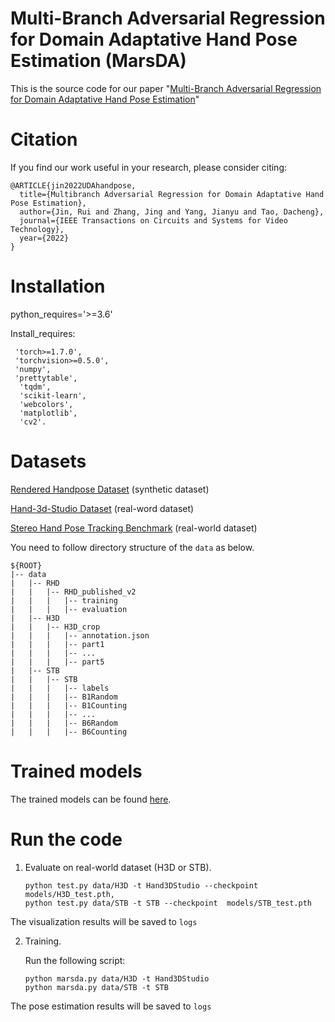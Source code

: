
# Multi-Branch Adversarial Regression for Domain Adaptative Hand Pose Estimation (MarsDA)

This is the source code for our paper "[Multi-Branch Adversarial Regression for Domain Adaptative Hand Pose Estimation](https://ieeexplore.ieee.org/abstract/document/9732951/metrics#metrics)"

# Citation

If you find our work useful in your research, please consider citing:

	@ARTICLE{jin2022UDAhandpose,
	  title={Multibranch Adversarial Regression for Domain Adaptative Hand Pose Estimation}, 
	  author={Jin, Rui and Zhang, Jing and Yang, Jianyu and Tao, Dacheng},
	  journal={IEEE Transactions on Circuits and Systems for Video Technology}, 
	  year={2022}
	}


# Installation

 python_requires='>=3.6'

 Install_requires:

  	 'torch>=1.7.0',
  	 'torchvision>=0.5.0',
  	 'numpy',
  	 'prettytable',
 	  'tqdm',
 	  'scikit-learn',
 	  'webcolors',
 	  'matplotlib',
	  'cv2'.
	  
# Datasets

 [Rendered Handpose Dataset](https://lmb.informatik.uni-freiburg.de/resources/datasets/RenderedHandposeDataset.en.html) (synthetic dataset)
 
 [Hand-3d-Studio Dataset](https://www.yangangwang.com/papers/ZHAO-H3S-2020-02.html) (real-word dataset)
 
 [Stereo Hand Pose Tracking Benchmark](https://www.dropbox.com/sh/ve1yoar9fwrusz0/AAAfu7Fo4NqUB7Dn9AiN8pCca?dl=0) (real-world dataset) 
 
 
 You need to follow directory structure of the `data` as below.
```
${ROOT}
|-- data
|   |-- RHD
|   |   |-- RHD_published_v2
|   |   |   |-- training
|   |   |   |-- evaluation
|   |-- H3D
|   |   |-- H3D_crop
|   |   |   |-- annotation.json
|   |   |   |-- part1
|   |   |   |-- ...
|   |   |   |-- part5
|   |-- STB
|   |   |-- STB
|   |   |   |-- labels
|   |   |   |-- B1Random
|   |   |   |-- B1Counting
|   |   |   |-- ...
|   |   |   |-- B6Random
|   |   |   |-- B6Counting
```
 
 
 #  Trained models
 
 The trained models can be found [here](https://drive.google.com/drive/folders/1S9NKA2Vvn7XP5D9GB9fwMV9BapV2n-YW?usp=sharing).

 
 
 # Run the code
 
 1. Evaluate on real-world dataset (H3D or STB).
    ```
    python test.py data/H3D -t Hand3DStudio --checkpoint  models/H3D_test.pth,
    python test.py data/STB -t STB --checkpoint  models/STB_test.pth
    ```
   The visualization results will be saved to ``logs``
   
   
 2. Training.
    
    Run the following script:
    ```
    python marsda.py data/H3D -t Hand3DStudio
    python marsda.py data/STB -t STB
    ```
   The pose estimation results will be saved to ``logs``
  
